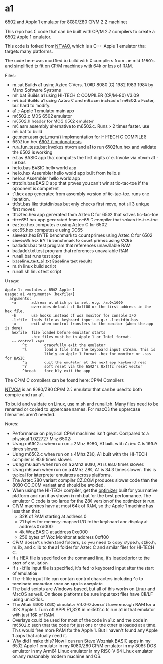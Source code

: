 # a1
6502 and Apple 1 emulator for 8080/Z80 CP/M 2.2 machines

This repo has C code that can be built with CP/M 2.2 compilers to create a 6502 Apple 1 emulator.

This code is forked from [NTVAO](https://github.com/davidly/ntvao), which is a C++ Apple 1 emulator that targets many platforms.

The code here was modified to build with C compilers from the mid 1980's and simplified to fit on CP/M machines with 64k or less of RAM.

Files:

   - m.bat        Builds a1 using Aztec C Vers. 1.06D 8080  (C) 1982 1983 1984 by Manx Software Systems
   - mh.bat       Builds a1 using HI-TECH C COMPILER (CP/M-80) V3.09
   - m6.bat       Builds a1 using Aztec C and m6.asm instead of m6502.c Faster, but hard to modify.
   - a1.c         Apple 1 emulator main app
   - m6502.c      MOS 6502 emulator
   - m6502.h      header for MOS 6502 emulator
   - m6.asm       assembly alternative to m6502.c. Runs > 2 times faster. use m6.bat to build
   - getmem.asm   get_mem() implementation for HI-TECH C COMPILER
   - 6502fun.hex  [6502 functional tests](https://github.com/Klaus2m5/6502_65C02_functional_tests)
   - run_fun_tests.bat Invokes ntvcm and a1 to run 6502fun.hex and validate the 6502 is working
   - e.bas        BASIC app that computes the first digits of e. Invoke via ntvcm a1 -l:e.bas
   - hello.bas    BASIC hello world app
   - hello.hex    Assembler hello world app built from hello.s
   - hello.s      Assembler hello world app
   - tttstdin.bas BASIC app that proves you can't win at tic-tac-toe if the opponent is competent
   - t1.hex       app generated from assembly version of tic-tac-toe. runs one iteration.
   - ttt1st.bas   like tttstdin.bas but only checks first move, not all 3 unique first moves
   - tttaztec.hex app generated from Aztec C for 6502 that solves tic-tac-toe
   - tttcc651.hex app generated from cc65 C compiler that solves tic-tac-toe
   - eaztec.hex   computes e using Aztec C for 6502
   - ecc65.hex    computes e using CC65
   - sieveaz.hex  BYTE benchmark to count primes using Aztec C for 6502
   - sievec65.hex BYTE benchmark to count primes using CC65
   - badaddr.bas  test program that references unavailable RAM
   - badaddr.txt  test program that references  unavailable RAM
   - runall.bat   runs test apps
   - baseline_test_a1.txt Baseline test results
   - m.sh         linux build script
   - runall.sh    linux test script

Usage:

    Apple 1: emulates a 6502 Apple 1
    usage: a1 <arguments> [hexfile>]
      arguments:
       -a       address at which pc is set, e.g. /a:0x1000
                overrides default of 0xff00 or the first address in the hex file.
       -h       use hooks instead of woz monitor for console I/O
       -l:file  loads file as keyboard input. e.g.: -l:estdin.bas
       -x       exit when control transfers to the monitor (when the app is done)
       hexfile  file loaded before emulator starts
                .hex files must be in Apple 1 or Intel format.
       -- control keys
            ^c        gracefully exit the emulator
            ^l        load a file into the keyboard input stream. This is
                      likely an Apple 1 format .hex for monitor or .bas for BASIC
            ^q        quit the emulator at the next app keyboard read
            ^r        soft reset via the 6502's 0xfffc reset vector
            ^break    forcibly exit the app

The CP/M C compilers can be found here: [CP/M Compilers](https://github.com/davidly/cpm_compilers)

[NTVCM](https://github.com/davidly/cpm_compilers) is an 8080/Z80 CP/M 2.2 emulator that can be used to both compile and run a1.

To build and validate on Linux, use m.sh and runall.sh. Many files need to be renamed or copied to uppercase names. For macOS the uppercase filenames aren't needed.

Notes:
  - Performance on physical CP/M machines isn't great. Compared to a physical 1.022727 Mhz 6502:
   - Using m6502.c when run on a 2Mhz 8080, A1 built with Aztec C is 195.9 times slower.
   - Using m6502.c when run on a 4Mhz Z80, A1 built with the HI-TECH compiler is 90.9 times slower.
   - Using m6.asm when run on a 2Mhz 8080, A1 is 68.0 times slower.
   - Using m6.asm when run on a 4Mhz Z80, A1 is 34.3 times slower. This is typical for interpreter emulators across platforms.
  - The Aztec Z80 variant compiler CZ.COM produces slower code than the 8080 CC.COM variant and should be avoided.
  - When using the HI-TECH compiler, get the [optimizer](https://github.com/nikitinprior/doptim) built for your native platform and run it as shown in mh.bat for the best performance. The emulator C code is too large for the Z80 version of the optimizer to run.
  - CP/M machines have at most 64k of RAM, so the Apple 1 machine has less than that:
      - 32K of RAM starting at address 0
      - 21 bytes for memory-mapped I/O to the keyboard and display at address 0xd000
      - 4k Woz BASIC at address 0xe000
      - 256 bytes of Woz Monitor at address 0xff00
  - CP/M doesn't understand folders, so you need to copy ctype.h, stdio.h, m.lib, and c.lib to the a1 folder for Aztec C and similar files for HI-TECH C.
  - If a HEX file is specified on the command line, it's loaded prior to the start of emulation
  - If a -l:file input file is specified, it's fed to keyboard input after the start of emulation
  - The -l:file input file can contain control characters including ^c to terminate execution once an app is complete
  - The buid scripts are Windows-based, but all of this works on Linux and MacOS as well. On those platforms be sure input text files have CR/LF using unix2dos.
  - The Altair 8800 (Z80) simulator V4.0-0 doesn't have enough RAM for a 32K Apple 1. Turn off APPLE1_32K in m6502.c to run a1 in that emulator with just 16K of RAM.
  - Overlays could be used for most of the code in a1.c and the code in m6502.c such that the code for just one or the other is loaded at a time. This would free more RAM for the Apple 1. But I haven't found any Apple 1 apps that actually need it.
  - Why did I make this? Now I can run Steve Wozniak BASIC apps in my 6502 Apple 1 emulator in my 8080/Z80 CP/M emulator in my 8086 DOS emulator in my Arm64 Linux emulator in my RISC-V 64 Linux emulator on any reasonably modern machine and OS.
